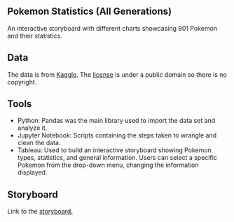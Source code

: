 ## Pokemon Statistics (All Generations)

An interactive storyboard with different charts showcasing 801 Pokemon and their statistics.

## Data

The data is from [Kaggle](https://www.kaggle.com/datasets/rounakbanik/pokemon). The [license](https://creativecommons.org/publicdomain/zero/1.0/) is under a public domain so there is no copyright. 

## Tools

- Python: Pandas was the main library used to import the data set and analyze it. 
- Jupyter Notebook: Scripts containing the steps taken to wrangle and clean the data.
- Tableau: Used to build an interactive storyboard showing Pokemon types, statistics, and general information. Users can select a specific Pokemon from the drop-down menu, changing the information displayed.

## Storyboard

Link to the [storyboard.](https://public.tableau.com/shared/YTDTYCDM9?:display_count=n&:origin=viz_share_link)
